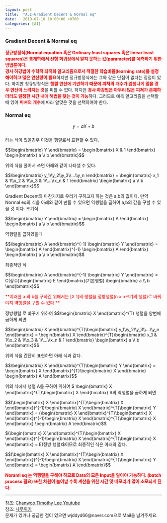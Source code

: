 ```yaml
---
layout: post
title:  "A.I-Gradient Decent & Normal eq"
date:   2019-07-10 10:00:00 +0700
categories: [AI]
---
```


### Gradient Decent & Normal eq
<script type="text/javascript" src="https://cdn.mathjax.org/mathjax/latest/MathJax.js?config=TeX-AMS_HTML"></script>

<span style ="color: red">**정규방정식(Normal equation 혹은 Ordinary least squares 혹은 linear least squares)은 통계학에서 선형 회귀상에서 알지 못하는 값(parameter)를 예측하기 위한 방법론이다.**</span>  
<span style ="color: red">**경사 하강법이 수학적 최적화 알고리즘으로서 적절한 학습비율(learning rate)를 설정해야하고 많은 연산량이 필요**</span>하지만 정규방정식에는 그와 같은 단점이 없다는 장점이 있다. 하지만 정규방정식은 <span style ="color: red">**행렬 연산에 기반하기 때문에 피쳐의 개수가 엄청나게 많을 경우 연산이 느려지는 것**</span>을 피할 수 없다. 하지만 <span style ="color: red">**경사 하강법은 아무리 많은 피쳐가 존재하더라도 일정한 시간 내에 해법을 찾는 것이 가능**</span>하다. 그러므로 예측 알고리즘을 선택할 때 있어 <span style ="color: red">**피쳐의 개수**</span>에 따라 알맞은 것을 선택하여야 한다.  

### Normal eq
$$y= a X + b$$  
라는 식이 있을경우 이것을 행렬로서 표현할 수 있다.  
<p>$$\begin{bmatrix} Y \end{bmatrix} = \begin{bmatrix} X & 1 \end{bmatrix} \begin{bmatrix} a \\ b \end{bmatrix}$$</p>  
위의 식을 풀어서 쓰면 아래와 같이 나타낼 수 있다.  
<p>$$\begin{bmatrix} y_1\\y_2\\y_3\\...\\y_n \end{bmatrix} = \begin{bmatrix} x_1 & 1\\x_2 & 1\\x_3 & 1\\...\\x_n & 1 \end{bmatrix} \begin{bmatrix} a \\ b \end{bmatrix}$$</p>  
Gradient Decent와 마찬가지로 우리가 구하고자 하는 것은 a,b의 값이다.  
만약 Normal eq의 식을 아래와 같이 만들 수 있으면 역행렬을 곱하여 a,b의 값을 구할 수 있을 것 이다.  
초기식  
<p>$$\begin{bmatrix} Y \end{bmatrix} = \begin{bmatrix} A \end{bmatrix} \begin{bmatrix} a \\ b \end{bmatrix}$$</p>  
역행렬을 곱하였을때  
<p>$$\begin{bmatrix} A \end{bmatrix}^{-1} \begin{bmatrix} Y \end{bmatrix} = \begin{bmatrix} A \end{bmatrix}^{-1} \begin{bmatrix} A \end{bmatrix} \begin{bmatrix} a \\ b \end{bmatrix}$$</p>  
최종적인 식  
<p>$$\begin{bmatrix} A \end{bmatrix}^{-1} \begin{bmatrix} Y \end{bmatrix} = C(상수)\begin{bmatrix} E \end{bmatrix}(기본행렬) \begin{bmatrix} a \\ b \end{bmatrix}$$</p>  
<span style ="color: red">**이러한 a 와 b를 구하긴 위해서는 [X 1]의 행렬을 정방행렬(n x n크기의 행렬)로 바꿔야지 역행렬을 구할 수 있다.**</span>  

정방행렬 로 바꾸기 위하여 $$\begin{bmatrix} X \end{bmatrix}^{T} 행렬을 양변에 곱하게 되면  
<p>$$\begin{bmatrix} X \end{bmatrix}^{T}\begin{bmatrix} y_1\\y_2\\y_3\\...\\y_n \end{bmatrix} = \begin{bmatrix} X \end{bmatrix}^{T}\begin{bmatrix} x_1 & 1\\x_2 & 1\\x_3 & 1\\...\\x_n & 1 \end{bmatrix} \begin{bmatrix} a \\ b \end{bmatrix}$$</p>  

위의 식을 간단히 표현하면 아래 식과 같다.  

<p>$$\begin{bmatrix} X \end{bmatrix}^{T}\begin{bmatrix} Y \end{bmatrix} = \begin{bmatrix} X \end{bmatrix}^{T}\begin{bmatrix} X \end{bmatrix} \begin{bmatrix} A \end{bmatrix}$$</p>  

위의 식에서 행렬 A를 구하여 위하여 <span>$ \begin{bmatrix} X \end{bmatrix}^{T}\begin{bmatrix} X \end{bmatrix} $</span>의 역행렬을 곱하게 되면  
<p>$$(\begin{bmatrix} X \end{bmatrix}^{T}\begin{bmatrix} X \end{bmatrix})^{-1}\begin{bmatrix} X \end{bmatrix}^{T}\begin{bmatrix} Y \end{bmatrix} = (\begin{bmatrix} X \end{bmatrix}^{T}\begin{bmatrix} X \end{bmatrix})^{-1}\begin{bmatrix} X \end{bmatrix}^{T}\begin{bmatrix} X \end{bmatrix} \begin{bmatrix} A \end{bmatrix}$$</p>  

<span>$(\begin{bmatrix} X \end{bmatrix}^{T}\begin{bmatrix} X \end{bmatrix})^{-1}\begin{bmatrix} X \end{bmatrix}^{T}\begin{bmatrix} X \end{bmatrix}  = E(정방 행렬)$</span>이므로 최종적인 식은 아래와 같다.

<p>$$(\begin{bmatrix} X \end{bmatrix}^{T}\begin{bmatrix} X \end{bmatrix})^{-1}\begin{bmatrix} X \end{bmatrix}^{T}\begin{bmatrix} Y \end{bmatrix} = \begin{bmatrix} A \end{bmatrix}$$</p>  

<span style ="color: red">**Noraml eq 는 역행렬을 구해야 하므로 Data의 모든 Input을 알아야 가능하다. (batch process 필요) 또한 차원이 늘어날 수록 계산을 위한 시간 및 메모리가 많이 소모되게 된다.**</span><br>
<hr>
참조: <a href="https://www.youtube.com/watch?v=M9Gsi3VBTYM&list=PL1H8jIvbSo1q6PIzsWQeCLinUj_oPkLjc&index=22">Chanwoo Timothy Lee Youtube</a> <br>
참조: <a href="https://ko.wikipedia.org/wiki/%EC%A0%95%EA%B7%9C%EB%B0%A9%EC%A0%95%EC%8B%9D">나무위키</a> <br>
문제가 있거나 궁금한 점이 있으면 wjddyd66@naver.com으로  Mail을 남겨주세요.